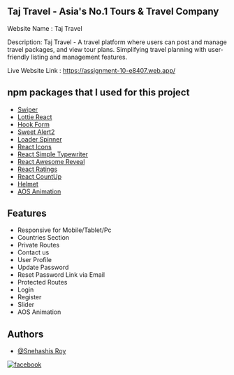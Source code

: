 


## Taj Travel - Asia's No.1 Tours & Travel Company

Website Name : Taj Travel

Description: Taj Travel - A travel platform where users can post and manage travel packages, and view tour plans. Simplifying travel planning with user-friendly listing and management features.
 
Live Website Link : https://assignment-10-e8407.web.app/
## npm packages that I used for this project


- [Swiper](https://swiperjs.com/)
- [Lottie React](https://www.npmjs.com/package/react-lottie)
- [Hook Form](https://react-hook-form.com/)
- [Sweet Alert2](https://sweetalert2.github.io/)
- [Loader Spinner](https://www.npmjs.com/package/react-loader-spinner)
- [React Icons](https://react-icons.github.io/react-icons/)
- [React Simple Typewriter](https://www.npmjs.com/package/react-simple-typewriter)
- [React Awesome Reveal](https://www.npmjs.com/package/react-awesome-reveal)
- [React Ratings](https://www.npmjs.com/package/react-rating)
- [React CountUp](https://www.npmjs.com/package/react-countup)
- [Helmet](https://www.npmjs.com/package/react-helmet)
- [AOS Animation](https://www.npmjs.com/package/aos)
## Features

- Responsive for Mobile/Tablet/Pc
- Countries Section
- Private Routes
- Contact us
- User Profile
- Update Password
- Reset Password Link via Email
- Protected Routes
- Login 
- Register
- Slider
- AOS Animation



## Authors

- [@Snehashis Roy](https://github.com/snehashisroyofficial)

[![facebook](https://img.shields.io/badge/Facebook-Connect-brightgreen?style=for-the-badge&labelColor=black&logo=facebook)](https://www.facebook.com/Snehashisroy.official/)
